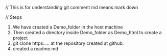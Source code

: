 // This is for understanding git comment
md means mark down

// Steps

1. We have created a Demo_folder in the host machine
2. Then created a directory inside Demo_folder as Demo_html to create a project
3. git clone https:.... at the repository created at github.
4. created a readme.md